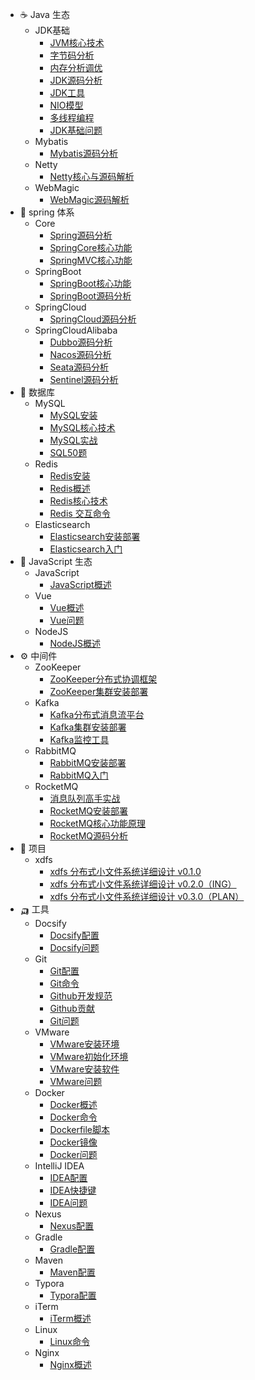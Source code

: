 - ☕️ Java 生态
  - JDK基础
    - [JVM核心技术](java_ecosystem/jdk_base/jvm_core)
    - [字节码分析](java_ecosystem/jdk_base/bytecode_analysis)
    - [内存分析调优](java_ecosystem/jdk_base/memory_analysis_and_optimization)
    - [JDK源码分析](java_ecosystem/jdk_base/jdk_source_code_analysis)
    - [JDK工具](java_ecosystem/jdk_base/jdk_tools)
    - [NIO模型](java_ecosystem/jdk_base/nio_model)
    - [多线程编程](java_ecosystem/jdk_base/multithread)
    - [JDK基础问题](java_ecosystem/jdk_base/jdk_base_problem)
  - Mybatis
    - [Mybatis源码分析](java_ecosystem/mybatis/mybatis_code_analysis)
  - Netty
    - [Netty核心与源码解析](java_ecosystem/netty/netty_code_analysis)
  - WebMagic
    - [WebMagic源码解析](java_ecosystem/webmagic/webmagic_code_analysis)
- 🫘 spring 体系
  - Core
    - [Spring源码分析](spring/core/code_analysis)
    - [SpringCore核心功能](spring/core/spring_core)
    - [SpringMVC核心功能](spring/core/spring_mvc)
  - SpringBoot
    - [SpringBoot核心功能](spring/springboot/springboot_core)
    - [SpringBoot源码分析](spring/springboot/springboot_code_analysis)
  - SpringCloud
    - [SpringCloud源码分析](spring/springcloud/code_analysis)
  - SpringCloudAlibaba
    - [Dubbo源码分析](spring/springcloudalibaba/dubbo_code_analysis)
    - [Nacos源码分析](spring/springcloudalibaba/nacos_code_analysis)
    - [Seata源码分析](spring/springcloudalibaba/seata_code_analysis)
    - [Sentinel源码分析](spring/springcloudalibaba/sentinel_code_analysis)
- 🧰 数据库
  - MySQL
    - [MySQL安装](database/mysql/mysql_install)
    - [MySQL核心技术](database/mysql/mysql_core)
    - [MySQL实战](database/mysql/mysql_practice)
    - [SQL50题](database/mysql/sql_50_subject)
  - Redis
    - [Redis安装](database/redis/redis_install)
    - [Redis概述](database/redis/redis_overview)
    - [Redis核心技术](database/redis/redis_core)
    - [Redis 交互命令](database/redis/redis_command)
  - Elasticsearch
    - [Elasticsearch安装部署](database/elasticsearch/elasticsearch_install)
    - [Elasticsearch入门](database/elasticsearch/elasticsearch_overview)
- 🍒 JavaScript 生态
  - JavaScript
    - [JavaScript概述](javascript_ecosystem/javascript/javascript_overview)
  - Vue
    - [Vue概述](javascript_ecosystem/vue/vue_overview)
    - [Vue问题](javascript_ecosystem/vue/vue_problem)
  - NodeJS
    - [NodeJS概述](javascript_ecosystem/nodejs/nodejs_overview)
- ⚙️ 中间件
  - ZooKeeper
    - [ZooKeeper分布式协调框架](component/zookeeper/zookeeper_overview)
    - [ZooKeeper集群安装部署](component/zookeeper/zookeeper_install)
  - Kafka
       * [Kafka分布式消息流平台](component/kafka/kafka_overview)
       * [Kafka集群安装部署](component/kafka/kafka_install)
       * [Kafka监控工具](component/kafka/kafka_monitor)
  - RabbitMQ
       * [RabbitMQ安装部署](component/rabbitmq/rabbitmq_install)
       * [RabbitMQ入门](component/rabbitmq/rabbitmq_overview)
  - RocketMQ
       * [消息队列高手实战](component/rocketmq/rocketmq_practice)
       * [RocketMQ安装部署](component/rocketmq/rocketmq_install)
       * [RocketMQ核心功能原理](component/rocketmq/rocketmq_core)
       * [RocketMQ源码分析](component/rocketmq/rocketmq_code_analysis)
- 🐣 项目
  - xdfs
    - [xdfs 分布式小文件系统详细设计 v0.1.0](project/xdfs/xdfs_dd_v0.1.0)
    - [xdfs 分布式小文件系统详细设计 v0.2.0（ING）](project/xdfs/xdfs_dd_v0.2.0)
    - [xdfs 分布式小文件系统详细设计 v0.3.0（PLAN）](project/xdfs/xdfs_dd_v0.3.0)
- 🛺 工具
  - Docsify
    - [Docsify配置](tool/docsify/docsify_config)
    - [Docsify问题](tool/docsify/docsify_problem)
  - Git
    - [Git配置](tool/git/git_config)
    - [Git命令](tool/git/git_command)
    - [Github开发规范](tool/git/git_dev_standards)
    - [Github贡献](tool/git/git_contribution)
    - [Git问题](tool/git/git_problem)
  - VMware
    - [VMware安装环境](tool/vmware/vmware_install_env)
    - [VMware初始化环境](tool/vmware/vmware_init_env)
    - [VMware安装软件](tool/vmware/vmware_install_software)
    - [VMware问题](tool/vmware/vmware_problem)
  - Docker
    - [Docker概述](tool/docker/docker_overview)
    - [Docker命令](tool/docker/docker_command)
    - [Dockerfile脚本](tool/docker/docker_file_script)
    - [Docker镜像](tool/docker/docker_image)
    - [Docker问题](tool/docker/docker_problem)
  - IntelliJ IDEA
    - [IDEA配置](tool/intellij_idea/idea_config)
    - [IDEA快捷键](tool/intellij_idea/idea_shortcut_key)
    - [IDEA问题](tool/intellij_idea/idea_problem)
  - Nexus
    - [Nexus配置](tool/nexus/nexus_config)
  - Gradle
    - [Gradle配置](tool/gradle/gradle_config)
  - Maven
    - [Maven配置](tool/maven/maven_config)
  - Typora
    - [Typora配置](tool/typora/typora_config)
  - iTerm
    - [iTerm概述](tool/iterm/iterm_overview)
  - Linux
    - [Linux命令](tool/linux/linux_command)
  - Nginx
    - [Nginx概述](tool/nginx/nginx_overview)